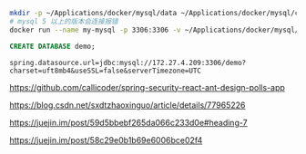 ```sh
mkdir -p ~/Applications/docker/mysql/data ~/Applications/docker/mysql/conf ~/Applications/docker/mysql/logs
# mysql 5 以上的版本会连接报错
docker run --name my-mysql -p 3306:3306 -v ~/Applications/docker/mysql/conf:/etc/mysql/conf.d -v ~/Applications/docker/mysql/data:/var/lib/mysql -v ~/Applications/docker/mysql/logs:/var/log/mysql -e MYSQL_ROOT_PASSWORD=123432 -d mysql:5 --character-set-server=utf8mb4 --collation-server=utf8mb4_unicode_ci
```



```sql
CREATE DATABASE demo;
```

```properties
spring.datasource.url=jdbc:mysql://172.27.4.209:3306/demo?charset=uft8mb4&useSSL=false&serverTimezone=UTC
```







https://github.com/callicoder/spring-security-react-ant-design-polls-app

https://blog.csdn.net/sxdtzhaoxinguo/article/details/77965226

https://juejin.im/post/59d5bbebf265da066c233d0e#heading-7

https://juejin.im/post/58c29e0b1b69e6006bce02f4